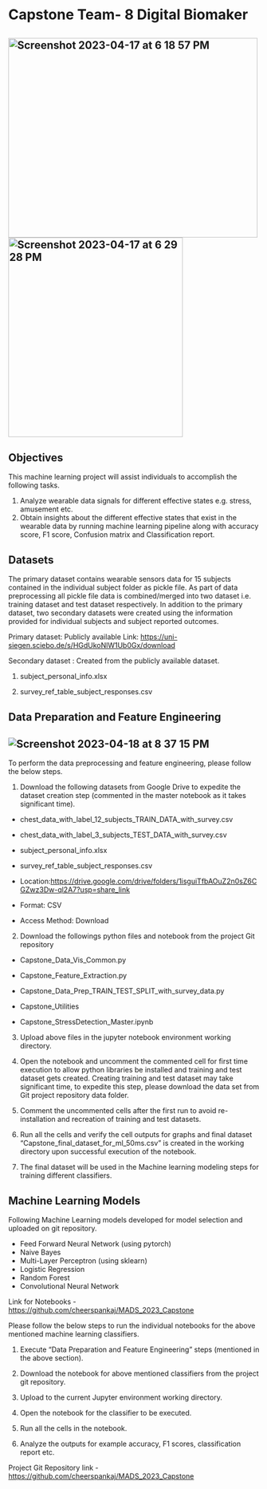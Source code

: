 # Capstone Team- 8 Digital Biomaker
## <img width="500" height="400" alt="Screenshot 2023-04-17 at 6 18 57 PM" src="https://user-images.githubusercontent.com/108576861/232935357-dc2101b3-0aac-420d-8aa6-16e0da3f3ed9.png">  <img width="350" height="400" alt="Screenshot 2023-04-17 at 6 29 28 PM" src="https://user-images.githubusercontent.com/108576861/232935597-e05a0f4d-0964-40eb-9456-115461516b6d.png">



## Objectives

This machine learning project will assist individuals to accomplish the following tasks.
1) Analyze wearable data signals for different effective states e.g. stress, amusement etc.
2) Obtain insights about the different effective states that exist in the wearable data by running machine learning pipeline along with accuracy score, F1 score, Confusion matrix and Classification report.

## Datasets

The primary dataset contains wearable sensors data for 15 subjects contained in the individual subject folder as pickle file. As part of data preprocessing all pickle file data is combined/merged into two dataset i.e. training dataset and test dataset respectively.
In addition to the primary dataset, two secondary datasets were created using the information provided for individual subjects and subject reported outcomes.

Primary dataset: Publicly available
Link: https://uni-siegen.sciebo.de/s/HGdUkoNlW1Ub0Gx/download

Secondary dataset : Created from the publicly available dataset.

1) subject_personal_info.xlsx

2) survey_ref_table_subject_responses.csv

## Data Preparation and Feature Engineering

## ![Screenshot 2023-04-18 at 8 37 15 PM](https://user-images.githubusercontent.com/108576861/232936374-97f2ff63-3c2f-430f-863c-c86e13010ef1.png)


To perform the data preprocessing and feature engineering, please follow the below steps.

1. Download the following datasets from Google Drive to expedite the dataset creation step (commented in the master notebook as it takes significant time).

- chest_data_with_label_12_subjects_TRAIN_DATA_with_survey.csv

- chest_data_with_label_3_subjects_TEST_DATA_with_survey.csv

- subject_personal_info.xlsx

- survey_ref_table_subject_responses.csv

- Location:https://drive.google.com/drive/folders/1isguiTfbAOuZ2n0sZ6CGZwz3Dw-ql2A7?usp=share_link
- Format: CSV
- Access Method: Download

2. Download the followings python files and notebook from the project Git repository

- Capstone_Data_Vis_Common.py

- Capstone_Feature_Extraction.py

- Capstone_Data_Prep_TRAIN_TEST_SPLIT_with_survey_data.py

- Capstone_Utilities

- Capstone_StressDetection_Master.ipynb

3. Upload above files in the jupyter notebook environment working directory.

4. Open the notebook and uncomment the commented cell for first time execution to allow python 
libraries be installed and training and test dataset gets created. Creating training and test dataset may take significant time, to expedite this step, please download the data set from Git project repository data folder.

5. Comment the uncommented cells after the first run to avoid re-installation and recreation of training and test datasets.

6. Run all the cells and verify the cell outputs for graphs and final dataset “Capstone_final_dataset_for_ml_50ms.csv” is created in the working directory upon successful execution of the notebook.

7. The final dataset will be used in the Machine learning modeling steps for training different classifiers.

## Machine Learning Models

Following Machine Learning models developed for model selection and uploaded on git repository.

- Feed Forward Neural Network (using pytorch)
- Naive Bayes
- Multi-Layer Perceptron (using sklearn)
- Logistic Regression
- Random Forest 
- Convolutional Neural Network

Link for Notebooks - https://github.com/cheerspankaj/MADS_2023_Capstone

Please follow the below steps to run the individual notebooks for the above mentioned machine learning classifiers.

1. Execute “Data Preparation and Feature Engineering” steps (mentioned in the above section).

2. Download the notebook for above mentioned classifiers from the project git repository.

3. Upload to the current Jupyter environment working directory.

4. Open the notebook for the classifier to be executed.

5. Run all the cells in the notebook.

6. Analyze the outputs for example accuracy, F1 scores, classification report etc.

Project Git Repository link - https://github.com/cheerspankaj/MADS_2023_Capstone
